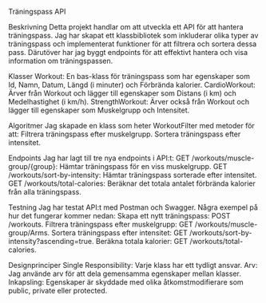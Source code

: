 Träningspass API

Beskrivning
Detta projekt handlar om att utveckla ett API för att hantera träningspass. Jag har skapat ett klassbibliotek som inkluderar olika typer av träningspass och implementerat funktioner för att filtrera och sortera dessa pass. Därutöver har jag byggt endpoints för att effektivt hantera och visa information om träningspassen.

Klasser
Workout: En bas-klass för träningspass som har egenskaper som Id, Namn, Datum, Längd (i minuter) och Förbrända kalorier.
CardioWorkout: Ärver från Workout och lägger till egenskaper som Distans (i km) och Medelhastighet (i km/h).
StrengthWorkout: Ärver också från Workout och lägger till egenskaper som Muskelgrupp och Intensitet.

Algoritmer
Jag skapade en klass som heter WorkoutFilter med metoder för att:
Filtrera träningspass efter muskelgrupp.
Sortera träningspass efter intensitet.

Endpoints
Jag har lagt till tre nya endpoints i API:t:
GET /workouts/muscle-group/{group}: Hämtar träningspass för en viss muskelgrupp.
GET /workouts/sort-by-intensity: Hämtar träningspass sorterade efter intensitet.
GET /workouts/total-calories: Beräknar det totala antalet förbrända kalorier från alla träningspass.

Testning
Jag har testat API:t med Postman och Swagger. Några exempel på hur det fungerar kommer nedan:
Skapa ett nytt träningspass: POST /workouts.
Filtrera träningspass efter muskelgrupp: GET /workouts/muscle-group/Arms.
Sortera träningspass efter intensitet: GET /workouts/sort-by-intensity?ascending=true.
Beräkna totala kalorier: GET /workouts/total-calories.

Designprinciper
Single Responsibility: Varje klass har ett tydligt ansvar.
Arv: Jag använde arv för att dela gemensamma egenskaper mellan klasser.
Inkapsling: Egenskaper är skyddade med olika åtkomstmodifierare som public, private eller protected.

